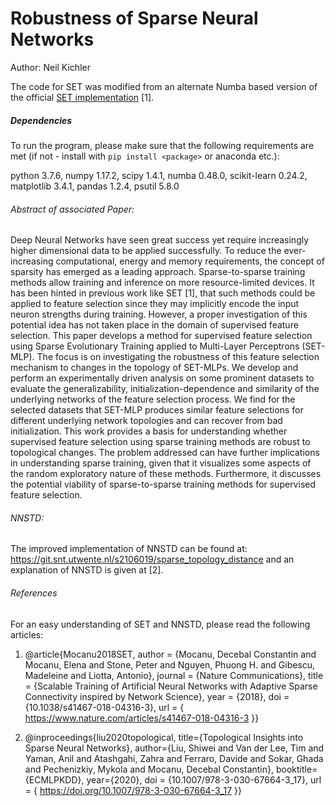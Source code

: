 # Robustness of Sparse Neural Networks
Author: Neil Kichler

The code for SET was modified from an alternate Numba based version of the official [SET implementation](https://github.com/SelimaC/Tutorial-SCADS-Summer-School-2020-Scalable-Deep-Learning) [1].

##### Dependencies
To run the program, please make sure that the following requirements are met
(if not - install with ```pip install <package>``` or anaconda etc.):

python 3.7.6, numpy 1.17.2, scipy 1.4.1, numba 0.48.0, scikit-learn 0.24.2,
matplotlib 3.4.1, pandas 1.2.4, psutil 5.8.0

######  Abstract of associated Paper:
Deep Neural Networks have seen great success yet require increasingly higher dimensional data to be applied successfully.
To reduce the ever-increasing computational, energy and memory requirements, the concept of sparsity has emerged as a leading approach.
Sparse-to-sparse training methods allow training and inference on more resource-limited devices.
It has been hinted in previous work like SET [1], that such methods could be applied to feature selection since they may implicitly encode the input neuron strengths during training. However, a proper investigation of this potential idea has not taken place in the domain of supervised feature selection.
This paper develops a method for supervised feature selection using Sparse Evolutionary Training applied to Multi-Layer Perceptrons (SET-MLP).
The focus is on investigating the robustness of this feature selection mechanism to changes in the topology of SET-MLPs.
We develop and perform an experimentally driven analysis on
some prominent datasets to evaluate the generalizability, initialization-dependence and similarity of the underlying networks of the feature selection process. We find for the selected datasets that SET-MLP produces similar feature selections for different underlying network topologies and can recover from bad initialization.
This work provides a basis for understanding whether supervised feature selection using sparse training methods are robust to topological changes.
The problem addressed can have further implications in understanding sparse training, given that it visualizes some aspects of the random exploratory nature of these methods.
Furthermore, it discusses the potential viability of sparse-to-sparse training methods for supervised feature selection.


######  NNSTD:
The improved implementation of NNSTD can be found at: https://git.snt.utwente.nl/s2106019/sparse_topology_distance and an explanation of NNSTD is given at [2].

###### References

For an easy understanding of SET and NNSTD, please read the following articles:

1. @article{Mocanu2018SET,
  author =        {Mocanu, Decebal Constantin and Mocanu, Elena and Stone, Peter and Nguyen, Phuong H. and Gibescu, Madeleine and Liotta, Antonio},
  journal =       {Nature Communications},
  title =         {Scalable Training of Artificial Neural Networks with Adaptive Sparse Connectivity inspired by Network Science},
  year =          {2018},
  doi =           {10.1038/s41467-018-04316-3},
  url =           { https://www.nature.com/articles/s41467-018-04316-3 }}


2.  @inproceedings{liu2020topological,
  title={Topological Insights into Sparse Neural Networks},
  author={Liu, Shiwei and Van der Lee, Tim and Yaman, Anil and Atashgahi, Zahra and Ferraro, Davide and Sokar, Ghada and Pechenizkiy, Mykola and Mocanu, Decebal Constantin},
  booktitle={ECMLPKDD},
  year={2020},
  doi = {10.1007/978-3-030-67664-3_17},
  url = { https://doi.org/10.1007/978-3-030-67664-3_17 }}
